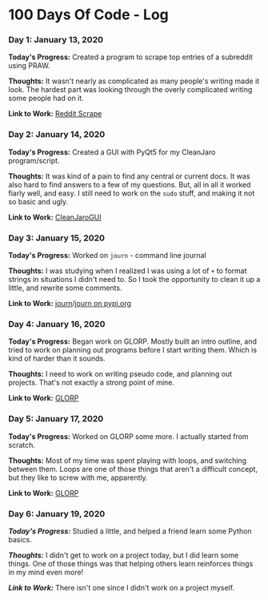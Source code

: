 # 100 Days Of Code - Log

### Day 1: January 13, 2020

**Today's Progress:** Created a program to scrape top entries of a subreddit using PRAW.

**Thoughts:** It wasn't nearly as complicated as many people's writing made it look. The hardest part was looking through the overly complicated writing some people had on it.

**Link to Work:** [Reddit Scrape](https://github.com/ronbecker/100DaysofPython/projects/reddit-scrape)

### Day 2: January 14, 2020

**Today's Progress:** Created a GUI with PyQt5 for my CleanJaro program/script.

**Thoughts:** It was kind of a pain to find any central or current docs. It was also hard to find answers to a few of my questions. But, all in all it worked fiarly well, and easy. I still need to work on the `sudo` stuff, and making it not so basic and ugly.

**Link to Work:** [CleanJaroGUI](https://github.com/ronbecker/100DaysOfPython/tree/master/projects/cleanjaro-gui)

### Day 3: January 15, 2020

**Today's Progress:** Worked on `journ` - command line journal

**Thoughts:** I was studying when I realized I was using a lot of `+` to format strings in situations I didn't need to. So I took the opportunity to clean it up a little, and rewrite some comments.

**Link to Work:** [journ](https://github.com/ronbecker/journ)/[journ on pypi.org](https://pypi.org/project/journ)

### Day 4: January 16, 2020

**Today's Progress:** Began work on GLORP. Mostly built an intro outline, and tried to work on planning out programs before I start writing them. Which is kind of harder than it sounds.

**Thoughts:** I need to work on writing pseudo code, and planning out projects. That's not exactly a strong point of mine.

**Link to Work:** [GLORP](https://github.com/ronbecker/100DaysOfPython/tree/master/projects/glorp)

### Day 5: January 17, 2020

**Today's Progress:** Worked on GLORP some more. I actually started from scratch.

**Thoughts:** Most of my time was spent playing with loops, and switching between them. Loops are one of those things that aren't a difficult concept, but they like to screw with me, apparently.

**Link to Work:** [GLORP](https://github.com/ronbecker/100DaysOfPython/tree/master/projects/glorp)

### Day 6: January 19, 2020

***Today's Progress:*** Studied a little, and helped a friend learn some Python basics.

***Thoughts:*** I didn't get to work on a project today, but I did learn some things. One of those things was that helping others learn reinforces things in my mind even more!

***Link to Work:*** There isn't one since I didn't work on a project myself.
